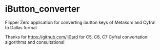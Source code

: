 # iButton_converter
Flipper Zero application for converting ibutton keys of Metakom and Cyfral to Dallas format

Thanks for https://github.com/li0ard for C5, C6, C7 Cyfral convertation algorithms and consultations!